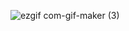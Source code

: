 ![ezgif com-gif-maker (3)](https://user-images.githubusercontent.com/45183981/206227894-6f7cfd88-f322-4f46-879f-5eddab5ac518.gif)
